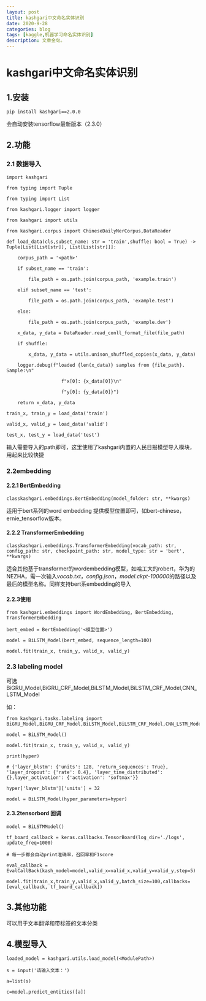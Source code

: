 ```yaml
---
layout: post
title: kashgari中文命名实体识别   
date: 2020-9-28 
categories: blog
tags: [kaggle,机器学习命名实体识别]
description: 文章金句。
---
```


# kashgari中文命名实体识别

## 1.安装

`pip install kashgari==2.0.0`

会自动安装tensorflow最新版本（2.3.0）

## 2.功能

### 2.1 数据导入
```
import kashgari

from typing import Tuple

from typing import List

from kashgari.logger import logger

from kashgari import utils

from kashgari.corpus import ChineseDailyNerCorpus,DataReader

def load_data(cls,subset_name: str = 'train',shuffle: bool = True) -> Tuple[List[List[str]], List[List[str]]]:

​    corpus_path = '<path>'

​    if subset_name == 'train':

​        file_path = os.path.join(corpus_path, 'example.train')

​    elif subset_name == 'test':

​        file_path = os.path.join(corpus_path, 'example.test')

​    else:

​        file_path = os.path.join(corpus_path, 'example.dev')

​    x_data, y_data = DataReader.read_conll_format_file(file_path)

​    if shuffle:

​        x_data, y_data = utils.unison_shuffled_copies(x_data, y_data)

​    logger.debug(f"loaded {len(x_data)} samples from {file_path}. Sample:\n"

​                    f"x[0]: {x_data[0]}\n"

​                    f"y[0]: {y_data[0]}")

​    return x_data, y_data

train_x, train_y = load_data('train')

valid_x, valid_y = load_data('valid')

test_x, test_y = load_data('test')
```

输入需要导入的path即可，这里使用了kashgari内置的人民日报模型导入模块，用起来比较快捷



### 2.2embedding

#### 2.2.1 BertEmbedding

`classkashgari.embeddings.BertEmbedding(model_folder: str, **kwargs)`

适用于bert系列的word embedding 提供模型位置即可，如bert-chinese，ernie_tensorflow版本。

#### 2.2.2 TransformerEmbedding

`classkashgari.embeddings.TransformerEmbedding(vocab_path: str, config_path: str, checkpoint_path: str, model_type: str = 'bert', **kwargs)`

适合其他基于transformer的wordembedding模型，如哈工大的robert，华为的NEZHA，需一次输入*vocab.txt*，*config.json*，*model.ckpt-100000*的路径以及最后的模型名称。同样支持bert系embedding的导入

#### 2.2.3使用
```
from kashgari.embeddings import WordEmbedding, BertEmbedding, TransformerEmbedding

bert_embed = BertEmbedding('<模型位置>')

model = BiLSTM_Model(bert_embed, sequence_length=100)

model.fit(train_x, train_y, valid_x, valid_y)
```


### 2.3 labeling model

可选BiGRU_Model,BiGRU_CRF_Model,BiLSTM_Model,BiLSTM_CRF_Model,CNN_LSTM_Model

如：

```
from kashgari.tasks.labeling import BiGRU_Model,BiGRU_CRF_Model,BiLSTM_Model,BiLSTM_CRF_Model,CNN_LSTM_Model

model = BiLSTM_Model()

model.fit(train_x, train_y, valid_x, valid_y)

print(hyper)

# {'layer_blstm': {'units': 128, 'return_sequences': True}, 'layer_dropout': {'rate': 0.4}, 'layer_time_distributed': {},layer_activation': {'activation': 'softmax'}}

hyper['layer_blstm']['units'] = 32

model = BiLSTM_Model(hyper_parameters=hyper)
```
#### 2.3.2tensorbord 回调
```
model = BiLSTMModel()

tf_board_callback = keras.callbacks.TensorBoard(log_dir='./logs', update_freq=1000)

# 每一步都会自动print准确率，召回率和F1score

eval_callback = EvalCallBack(kash_model=model,valid_x=valid_x,valid_y=valid_y,step=5)

model.fit(train_x,train_y,valid_x,valid_y,batch_size=100,callbacks=[eval_callback, tf_board_callback])
```

## 3.其他功能

可以用于文本翻译和带标签的文本分类

## 4.模型导入
```
loaded_model = kashgari.utils.load_model(<ModulePath>)

s = input('请输入文本：')

a=list(s)

c=model.predict_entities([a])
```